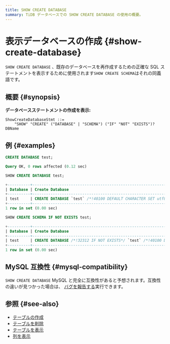 ```yaml
---
title: SHOW CREATE DATABASE
summary: TiDB データベースでの SHOW CREATE DATABASE の使用の概要。
---
```


# 表示データベースの作成 {#show-create-database}

`SHOW CREATE DATABASE` 、既存のデータベースを再作成するための正確な SQL ステートメントを表示するために使用されます`SHOW CREATE SCHEMA`はそれの同義語です。

## 概要 {#synopsis}

**データベースステートメントの作成を表示:**

```ebnf+diagram
ShowCreateDatabaseStmt ::=
    "SHOW" "CREATE" ("DATABASE" | "SCHEMA") ("IF" "NOT" "EXISTS")? DBName
```

## 例 {#examples}

```sql
CREATE DATABASE test;
```

```sql
Query OK, 0 rows affected (0.12 sec)
```

```sql
SHOW CREATE DATABASE test;
```

```sql
+----------+------------------------------------------------------------------+
| Database | Create Database                                                  |
+----------+------------------------------------------------------------------+
| test     | CREATE DATABASE `test` /*!40100 DEFAULT CHARACTER SET utf8mb4 */ |
+----------+------------------------------------------------------------------+
1 row in set (0.00 sec)
```

```sql
SHOW CREATE SCHEMA IF NOT EXISTS test;
```

```sql
+----------+-------------------------------------------------------------------------------------------+
| Database | Create Database                                                                           |
+----------+-------------------------------------------------------------------------------------------+
| test     | CREATE DATABASE /*!32312 IF NOT EXISTS*/ `test` /*!40100 DEFAULT CHARACTER SET utf8mb4 */ |
+----------+-------------------------------------------------------------------------------------------+
1 row in set (0.00 sec)
```

## MySQL 互換性 {#mysql-compatibility}

`SHOW CREATE DATABASE` MySQL と完全に互換性があると予想されます。互換性の違いが見つかった場合は、 [バグを報告する](https://docs.pingcap.com/tidb/stable/support)実行できます。

## 参照 {#see-also}

-   [テーブルの作成](/sql-statements/sql-statement-create-table.md)
-   [テーブルを削除](/sql-statements/sql-statement-drop-table.md)
-   [テーブルを表示](/sql-statements/sql-statement-show-tables.md)
-   [列を表示](/sql-statements/sql-statement-show-columns-from.md)
